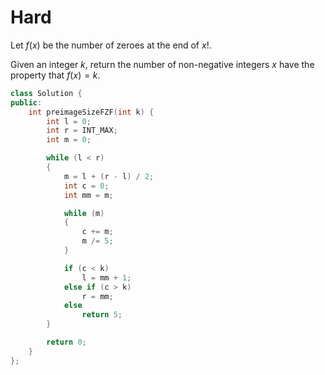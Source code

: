 # Hard

Let $f(x)$ be the number of zeroes at the end of $x!$.

Given an integer $k$, return the number of non-negative integers $x$ have the property that $f(x) = k$.

```cpp
class Solution {
public:
    int preimageSizeFZF(int k) {
        int l = 0;
        int r = INT_MAX;
        int m = 0;

        while (l < r)
        {
            m = l + (r - l) / 2;
            int c = 0;
            int mm = m;

            while (m)
            {
                c += m;
                m /= 5;
            }

            if (c < k)
                l = mm + 1;
            else if (c > k)
                r = mm;
            else
                return 5;
        }

        return 0;
    }
};
```
